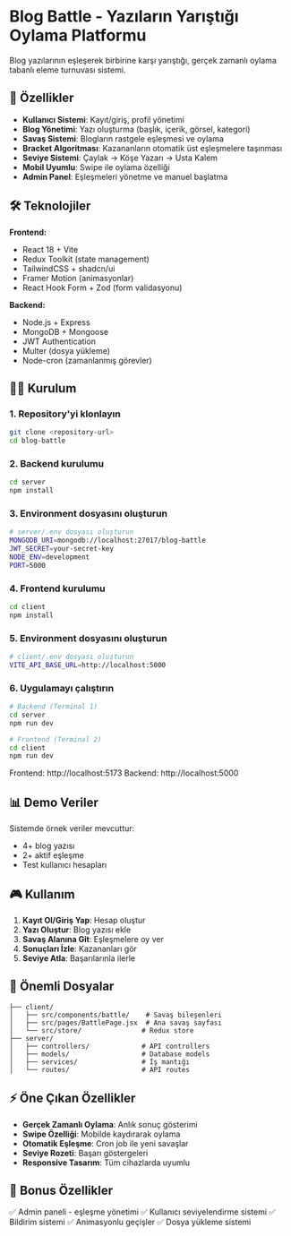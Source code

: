 # Blog Battle - Yazıların Yarıştığı Oylama Platformu

Blog yazılarının eşleşerek birbirine karşı yarıştığı, gerçek zamanlı oylama tabanlı eleme turnuvası sistemi.

## 🚀 Özellikler

- **Kullanıcı Sistemi**: Kayıt/giriş, profil yönetimi
- **Blog Yönetimi**: Yazı oluşturma (başlık, içerik, görsel, kategori)
- **Savaş Sistemi**: Blogların rastgele eşleşmesi ve oylama
- **Bracket Algoritması**: Kazananların otomatik üst eşleşmelere taşınması
- **Seviye Sistemi**: Çaylak → Köşe Yazarı → Usta Kalem
- **Mobil Uyumlu**: Swipe ile oylama özelliği
- **Admin Panel**: Eşleşmeleri yönetme ve manuel başlatma

## 🛠️ Teknolojiler

**Frontend:**

- React 18 + Vite
- Redux Toolkit (state management)
- TailwindCSS + shadcn/ui
- Framer Motion (animasyonlar)
- React Hook Form + Zod (form validasyonu)

**Backend:**

- Node.js + Express
- MongoDB + Mongoose
- JWT Authentication
- Multer (dosya yükleme)
- Node-cron (zamanlanmış görevler)

## 🏃‍♂️ Kurulum

### 1. Repository'yi klonlayın

```bash
git clone <repository-url>
cd blog-battle
```

### 2. Backend kurulumu

```bash
cd server
npm install
```

### 3. Environment dosyasını oluşturun

```bash
# server/.env dosyası oluşturun
MONGODB_URI=mongodb://localhost:27017/blog-battle
JWT_SECRET=your-secret-key
NODE_ENV=development
PORT=5000
```

### 4. Frontend kurulumu

```bash
cd client
npm install
```

### 5. Environment dosyasını oluşturun

```bash
# client/.env dosyası oluşturun
VITE_API_BASE_URL=http://localhost:5000
```

### 6. Uygulamayı çalıştırın

```bash
# Backend (Terminal 1)
cd server
npm run dev

# Frontend (Terminal 2)
cd client
npm run dev
```

Frontend: http://localhost:5173
Backend: http://localhost:5000

## 📊 Demo Veriler

Sistemde örnek veriler mevcuttur:

- 4+ blog yazısı
- 2+ aktif eşleşme
- Test kullanıcı hesapları

## 🎮 Kullanım

1. **Kayıt Ol/Giriş Yap**: Hesap oluştur
2. **Yazı Oluştur**: Blog yazısı ekle
3. **Savaş Alanına Git**: Eşleşmelere oy ver
4. **Sonuçları İzle**: Kazananları gör
5. **Seviye Atla**: Başarılarınla ilerle

## 🔧 Önemli Dosyalar

```
├── client/
│   ├── src/components/battle/    # Savaş bileşenleri
│   ├── src/pages/BattlePage.jsx  # Ana savaş sayfası
│   └── src/store/               # Redux store
├── server/
│   ├── controllers/             # API controllers
│   ├── models/                  # Database models
│   ├── services/                # İş mantığı
│   └── routes/                  # API routes
```

## ⚡ Öne Çıkan Özellikler

- **Gerçek Zamanlı Oylama**: Anlık sonuç gösterimi
- **Swipe Özelliği**: Mobilde kaydırarak oylama
- **Otomatik Eşleşme**: Cron job ile yeni savaşlar
- **Seviye Rozeti**: Başarı göstergeleri
- **Responsive Tasarım**: Tüm cihazlarda uyumlu

## 🎯 Bonus Özellikler

✅ Admin paneli - eşleşme yönetimi
✅ Kullanıcı seviyelendirme sistemi
✅ Bildirim sistemi
✅ Animasyonlu geçişler
✅ Dosya yükleme sistemi
